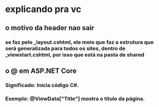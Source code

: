 # explicando pra vc
## o motivo da header nao sair
### se faz pelo _layout.cshtml, ele meio que faz a estrutura que será generalizada para todos os sites, dentro de _viewstart.cshtml, por isso que está na pasta de shared

## o @ em ASP.NET Core
### Significado: Inicia código C#.
### Exemplo: @ViewData["Title"] mostra o título da página.

